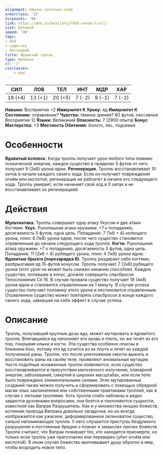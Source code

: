 ```yaml
---
alignment: обычно хаотично-злой
armorclass: '15'
hitpoints: '94'
link: https://dnd.su/bestiary/7056-venom-troll/
size: Большой
speed: '30'
tags:
- dnd
- существо
- бестиарий
title: Ядовитый тролль
type: Великан
cr: '7'
cssclasses:
    - dnd
---
```



| СИЛ | ЛОВ | ТЕЛ | ИНТ | МДР | ХАР |
|---|---|---|---|---|---|
| 18 (+4) | 13 (+1) | 20 (+5) | 7 (-2) | 9 (-1) | 7 (-2) |
**Навыки:** Восприятие +2
**Иммунитет К Урону:** яд
**Иммунитет К Состоянию:** отравление?
**Чувства:** тёмное зрение? 60 футов, пассивное Восприятие 12
**Языки:** Великаний
**Опасность:** 7 (2900 опыта)
**Бонус Мастерства:** +3
**Местность Обитания:** болото, лес, подземье


# Особенности
**Ядовитый всплеск.** Когда тролль получает урон любого типа помимо психической энергии, каждое существо в пределах 5 футов от него получает 9 (2к8) урона ядом.
**Регенерация.** Тролль восстанавливает 10 хитов в начале каждого своего хода. Если он получает повреждения огнём или кислотой, регенерация не рабоатет в начале его следующего хода. Тролль умирает, если начинает свой ход в 0 хитах и не восстанавливает их регенерацией.


# Действия
**Мультиатака.** Тролль совершает одну атаку Укусом и две атаки Когтями.
**Укус.** Рукопашная атака оружием: +7 к попаданию, досягаемость 5 футов, одна цель. Попадание: 7 (1к6 + 4) колющего урона, плюс 4 (1к8) урона ядом, после чего существо становится отравленным до начала следующего хода тролля.
**Когти.** Рукопашная атака оружием: +7 к попаданию, досягаемость 5 футов, одна цель. Попадание: 11 (2к6 + 4) рубящего урона, плюс 4 (1к8) урона ядом.
**Ядовитые брызги (перезарядка 6).** Тролль раздирает себя когтями, разбрызгивая яд 15-футов конусом. Тролль получает 7 (2к6) рубящего урона (этот урон не может быть снижен никаким способом). Каждое существо, попавшее в конус, должно совершить спасбросок Телосложения Сл 16. В случае провала существо получает 18 (4к8) урона ядом и становится отравленным на 1 минуту. В случае успеха существо получает половину этого урона и нестановится отравленным. Отравленное существо может повторять спасбросок в конце каждого своего хода, завершая на себе эффект в случае успеха.


# Описание
Тролль, получивший крупные дозы яда, может мутировать в ядовитого тролля. Впитавшийся яд наполняет его кровь и плоть, он же течёт из его пор, покрывая клыки и когти. Эти существа особенно опасны в ближнем бою, потому что яд сочится из их плоти и течёт из каждой полученной раны. Тролли, что после уничтожения смогли выжить и восстановить раны на своём теле, проявляют аномальные мутации. Часто подобные искаженные тролли появляются, если существо восстанавливается в присутствии магического излучения, планарной энергии, заболеваний, смертей в широких масштабах, или если тело было повреждено элементальными силами. Этих мутированных созданий также можно получить и сформировать с помощью обрядной магии злых заклинателей или собственными практиками троллей, как в случае с лютыми троллями. Хоть тролли слабо набожны и редко задаются духовными вопросами, они боятся и поклоняются сущности, известной как Вапрак Разрушитель. Как и у множества низших божеств, истинная природа Вапрака довольно загадочна, но он всегда изображается как ужасное, деформированное зеленоватое существо, сильно напоминающее тролля. У него случаются приступы бездумного разрушения и постоянные бредни о планах и замыслах прочих божеств. Тролли считают, что Вапрак пожирает тех, кто находится присмерти, но только если тролль уже приготовлен или переварен (убит огнём или кислотой). В ином случае божество выплевывает душу обратно в мир, чтобы возродить новое тело.